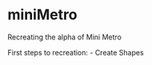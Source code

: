 miniMetro
=========

Recreating the alpha of Mini Metro

First steps to recreation:
    - Create Shapes
